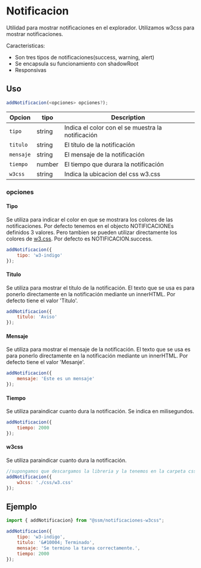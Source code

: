 # Notificacion

Utilidad para mostrar notificaciones en el explorador.
Utilizamos w3css para mostrar notificaciones. 


Caracteristicas:

- Son tres tipos de notificaciones(success, warning, alert)
- Se encapsula su funcionamiento con shadowRoot
- Responsivas

## Uso


```js
addNotificacion(<opciones> opciones?);
```
| Opcion         | tipo   | Description                                       |
| -------------- | ------ | ------------------------------------------------- |
| `tipo`         | string | Indica el color con el se muestra la notificación |
| `titulo`       | string | El título de la notificación                      |
| `mensaje`      | string | El mensaje de la notificación                     |
| `tiempo`       | number | El tiempo que durara la notificación              |
| `w3css`        | string | Indica la ubicacion del css w3.css                |



### opciones


#### Tipo

Se utiliza para indicar el color en que se mostrara los colores de las notificaciones. Por defecto tenemos en el objecto NOTIFICACIONEs definidos 3 valores. Pero tambien se pueden utilizar directamente los colores de [w3.css](https://www.w3schools.com/w3css/w3css_colors.asp). Por defecto es NOTIFICACION.success.

```js
addNotificacion({
    tipo: 'w3-indigo'
});
```

#### Titulo

Se utiliza para mostrar el título de la notificación. El texto que se usa es para ponerlo directamente en la notificación mediante un innerHTML. Por defecto tiene el valor 'Título'.

```js
addNotificacion({
    titulo: 'Aviso'
});
```

#### Mensaje

Se utiliza para mostrar el mensaje de la notificación. El texto que se usa es para ponerlo directamente en la notificación mediante un innerHTML. Por defecto tiene el valor 'Mesanje'.

```js
addNotificacion({
    mensaje: 'Este es un mensaje'
});
```

#### Tiempo

Se utiliza paraindicar cuanto dura la notificación. Se indica en milisegundos.

```js
addNotificacion({
    tiempo: 2000
});
```

#### w3css

Se utiliza paraindicar cuanto dura la notificación. 

```js
//supongamos que descargamos la libreria y la tenemos en la carpeta css
addNotificacion({
    w3css: './css/w3.css'
});
```

## Ejemplo


```js
import { addNotificacion} from "@ssm/notificaciones-w3css";

addNotificacion({
    tipo: 'w3-indigo',
    titulo: '&#10004; Terminado',
    mensaje: 'Se termino la tarea correctamente.',
    tiempo: 2000
});
```